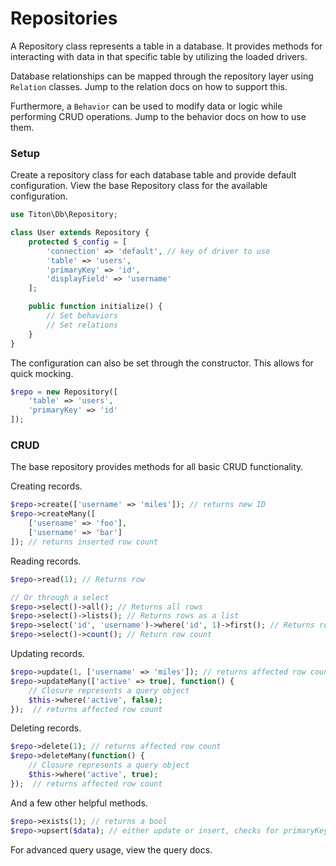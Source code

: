# Repositories #

A Repository class represents a table in a database. It provides methods for interacting with data in that specific table by utilizing the loaded drivers.

Database relationships can be mapped through the repository layer using `Relation` classes. Jump to the relation docs on how to support this.

Furthermore, a `Behavior` can be used to modify data or logic while performing CRUD operations. Jump to the behavior docs on how to use them.

### Setup ###

Create a repository class for each database table and provide default configuration. View the base Repository class for the available configuration.

```php
use Titon\Db\Repository;

class User extends Repository {
    protected $_config = [
        'connection' => 'default', // key of driver to use
        'table' => 'users',
        'primaryKey' => 'id',
        'displayField' => 'username'
    ];

    public function initialize() {
        // Set behaviors
        // Set relations
    }
}
```

The configuration can also be set through the constructor. This allows for quick mocking.

```php
$repo = new Repository([
    'table' => 'users',
    'primaryKey' => 'id'
]);
```

### CRUD ###

The base repository provides methods for all basic CRUD functionality.

Creating records.

```php
$repo->create(['username' => 'miles']); // returns new ID
$repo->createMany([
    ['username' => 'foo'],
    ['username' => 'bar']
]); // returns inserted row count
```

Reading records.

```php
$repo->read(1); // Returns row

// Or through a select
$repo->select()->all(); // Returns all rows
$repo->select()->lists(); // Returns rows as a list
$repo->select('id', 'username')->where('id', 1)->first(); // Returns row
$repo->select()->count(); // Return row count
```

Updating records.

```php
$repo->update(1, ['username' => 'miles']); // returns affected row count
$repo->updateMany(['active' => true], function() {
    // Closure represents a query object
    $this->where('active', false);
});  // returns affected row count
```

Deleting records.

```php
$repo->delete(1); // returns affected row count
$repo->deleteMany(function() {
    // Closure represents a query object
    $this->where('active', true);
});  // returns affected row count
```

And a few other helpful methods.

```php
$repo->exists(1); // returns a bool
$repo->upsert($data); // either update or insert, checks for primaryKey field in $data or 2nd argument
```

For advanced query usage, view the query docs.